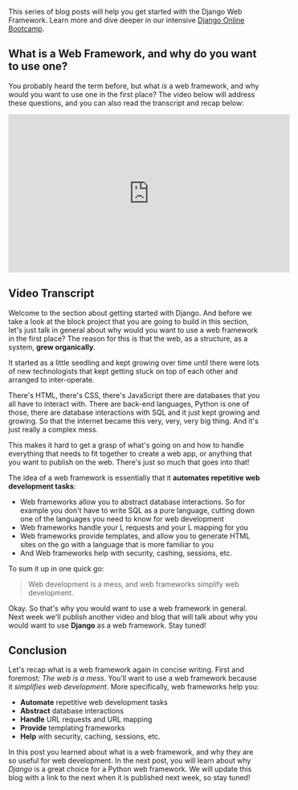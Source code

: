 This series of blog posts will help you get started with the Django Web Framework. Learn more and dive deeper in our intensive [Django Online Bootcamp](https://codingnomads.co/courses/django-course-learn-django-online).

## What is a Web Framework, and why do you want to use one?

You probably heard the term before, but what _is_ a web framework, and why would you want to use one in the first place? The video below will address these questions, and you can also read the transcript and recap below:

<iframe width="560" height="315" src="https://www.youtube.com/watch?v=7oMt5AaTJS4" frameborder="0" allow="accelerometer; autoplay; encrypted-media; gyroscope; picture-in-picture" allowfullscreen></iframe>

## Video Transcript

Welcome to the section about getting started with Django. And before we take a look at the block project that you are going to build in this section, let's just talk in general about why would you want to use a web framework in the first place? The reason for this is that the web, as a structure, as a system, **grew organically**.

It started as a little seedling and kept growing over time until there were lots of new technologists that kept getting stuck on top of each other and arranged to inter-operate.

There's HTML, there's CSS, there's JavaScript there are databases that you all have to interact with. There are back-end languages, Python is one of those, there are database interactions with SQL and it just kept growing and growing. So that the internet became this very, very, very big thing. And it's just really a complex mess.

This makes it hard to get a grasp of what's going on and how to handle everything that needs to fit together to create a web app, or anything that you want to publish on the web. There's just so much that goes into that!

The idea of a web framework is essentially that it **automates repetitive web development tasks**:

- Web frameworks allow you to abstract database interactions. So for example you don't have to write SQL as a pure language, cutting down one of the languages you need to know for web development
- Web frameworks handle your L requests and your L mapping for you
- Web frameworks provide templates, and allow you to generate HTML sites on the go with a language that is more familiar to you
- And Web frameworks help with security, cashing, sessions, etc.

To sum it up in one quick go:

>Web development is a mess, and web frameworks simplify web development.

Okay. So that's why you would want to use a web framework in general. Next week we'll publish another video and blog that will talk about why you would want to use **Django** as a web framework. Stay tuned!

## Conclusion

Let's recap what is a web framework again in concise writing. First and foremost: _The web is a mess_. You'll want to use a web framework because it _simplifies web development_. More specifically, web frameworks help you:

- **Automate** repetitive web development tasks
- **Abstract** database interactions
- **Handle** URL requests and URL mapping
- **Provide** templating frameworks
- **Help** with security, caching, sessions, etc.

In this post you learned about what is a web framework, and why they are so useful for web development. In the next post, you will learn about why _Django_ is a great choice for a Python web framework. We will update this blog with a link to the next when it is published next week, so stay tuned!
